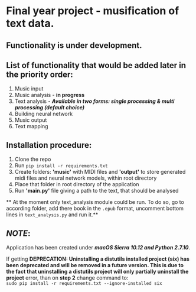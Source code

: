 # Final year project - musification of text data.

## **Functionality is under development.**

## List of functionality that would be added later in the priority order:
  1. Music input
  2. Music analysis - **in progress**
  3. Text analysis - **_Available in two forms: single processing & multi processing (default choice)_**
  4. Building neural network
  5. Music output
  6. Text mapping

## Installation procedure:
  1. Clone the repo
  2. Run `pip install -r requirements.txt`
  3. Create folders: __'music'__ with MIDI files and __'output'__ to store generated midi files and neural network models, within root directory
  4. Place that folder in root directory of the application
  5. Run __'main.py'__ file giving a path to the text, that should be analysed 
  
** At the moment only text_analysis module could be run. To do so, go to according folder, add there book in the `.epub` format, uncomment bottom lines in `text_analysis.py` and run it.**

## **_NOTE_**:
Application has been created under _**macOS Sierra 10.12 and Python 2.7.10**_.

If getting **DEPRECATION: Uninstalling a distutils installed project (six) has
been deprecated and will be removed in a future version. This is due to the fact
that uninstalling a distutils project will only partially uninstall the project**
error, than on **step 2** change command to:  
`sudo pip install -r requirements.txt --ignore-installed six`